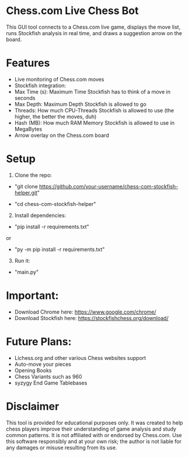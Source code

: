# Chess.com Live Chess Bot

This GUI tool connects to a Chess.com live game, displays the move list, runs Stockfish analysis in real time, and draws a suggestion arrow on the board.

# Features
- Live monitoring of Chess.com moves
- Stockfish integration:
- Max Time (s): Maximum Time Stockfish has to think of a move in seconds
- Max Depth: Maximum Depth Stockfish is allowed to go
- Threads: How much CPU-Threads Stockfish is allowed to use (the higher, the better the moves, duh)
- Hash (MB): How much RAM Memory Stockfish is allowed to use in MegaBytes
- Arrow overlay on the Chess.com board
# Setup
1. Clone the repo:
- "git clone https://github.com/your-username/chess-com-stockfish-helper.git"

- "cd chess-com-stockfish-helper"

2. Install dependencies:

- "pip install -r requirements.txt"

or

- "py -m pip install -r requirements.txt"

3. Run it:

- "main.py"

# Important:
- Download Chrome here: https://www.google.com/chrome/
- Download Stockfish here: https://stockfishchess.org/download/

# Future Plans:
- Lichess.org and other various Chess websites support
- Auto-move your pieces
- Opening Books
- Chess Variants such as 960
- syzygy End Game Tablebases

# Disclaimer
This tool is provided for educational purposes only. It was created to help chess players improve their understanding of game analysis and study common patterns. It is not affiliated with or endorsed by Chess.com. Use this software responsibly and at your own risk; the author is not liable for any damages or misuse resulting from its use.
